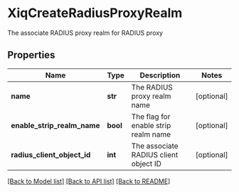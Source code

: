 # XiqCreateRadiusProxyRealm

The associate RADIUS proxy realm for RADIUS proxy
## Properties
Name | Type | Description | Notes
------------ | ------------- | ------------- | -------------
**name** | **str** | The RADIUS proxy realm name | [optional] 
**enable_strip_realm_name** | **bool** | The flag for enable strip realm name | [optional] 
**radius_client_object_id** | **int** | The associate RADIUS client object ID | [optional] 

[[Back to Model list]](../README.md#documentation-for-models) [[Back to API list]](../README.md#documentation-for-api-endpoints) [[Back to README]](../README.md)


